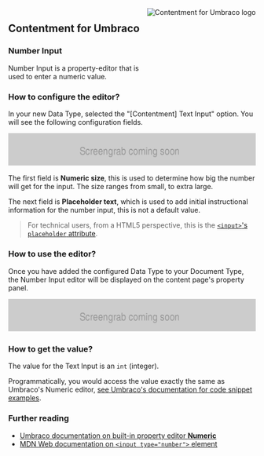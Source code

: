 <img src="../assets/img/logo.png" alt="Contentment for Umbraco logo" title="A state of Umbraco happiness." height="130" align="right">

## Contentment for Umbraco

### Number Input

Number Input is a property-editor that is used to enter a numeric value.


### How to configure the editor?

In your new Data Type, selected the "[Contentment] Text Input" option. You will see the following configuration fields.

![Configuration Editor for Number Input](number-input--configuration-editor.png)

The first field is **Numeric size**, this is used to determine how big the number will get for the input. The size ranges from small, to extra large.

The next field is **Placeholder text**, which is used to add initial instructional information for the number input, this is not a default value.

> For technical users, from a HTML5 perspective, this is the [`<input>`'s `placeholder` attribute](https://developer.mozilla.org/en-US/docs/Web/HTML/Element/input/number#placeholder).


### How to use the editor?

Once you have added the configured Data Type to your Document Type, the Number Input editor will be displayed on the content page's property panel.

![Number Input property-editor](number-input--property-editor-01.png)


### How to get the value?

The value for the Text Input is an `int` (integer).

Programmatically, you would access the value exactly the same as Umbraco's Numeric editor, [see Umbraco's documentation for code snippet examples](https://our.umbraco.com/Documentation/Getting-Started/Backoffice/Property-Editors/Built-in-Property-Editors/Numeric/#mvc-view-examples).


### Further reading

- [Umbraco documentation on built-in property editor **Numeric**](https://our.umbraco.com/Documentation/Getting-Started/Backoffice/Property-Editors/Built-in-Property-Editors/Numeric/)
- [MDN Web documentation on `<input type="number">` element](https://developer.mozilla.org/en-US/docs/Web/HTML/Element/input/number)

